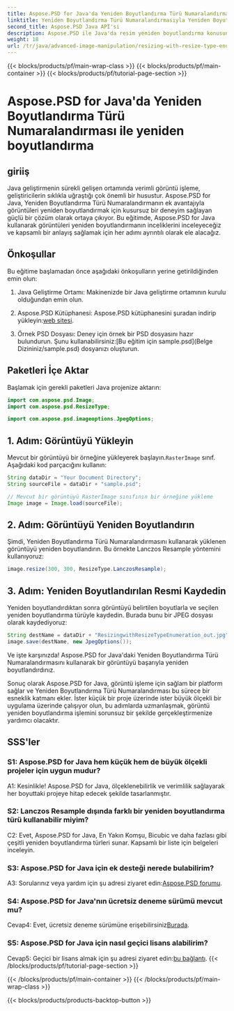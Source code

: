 ```yaml
---
title: Aspose.PSD for Java'da Yeniden Boyutlandırma Türü Numaralandırması ile yeniden boyutlandırma
linktitle: Yeniden Boyutlandırma Türü Numaralandırmasıyla Yeniden Boyutlandırma
second_title: Aspose.PSD Java API'si
description: Aspose.PSD ile Java'da resim yeniden boyutlandırma konusunda ustalaşın. Yeniden Boyutlandırma Türü Numaralandırmasını kullanan adım adım kılavuz.
weight: 18
url: /tr/java/advanced-image-manipulation/resizing-with-resize-type-enumeration/
---
```


{{< blocks/products/pf/main-wrap-class >}}
{{< blocks/products/pf/main-container >}}
{{< blocks/products/pf/tutorial-page-section >}}

# Aspose.PSD for Java'da Yeniden Boyutlandırma Türü Numaralandırması ile yeniden boyutlandırma

## giriiş

Java geliştirmenin sürekli gelişen ortamında verimli görüntü işleme, geliştiricilerin sıklıkla uğraştığı çok önemli bir husustur. Aspose.PSD for Java, Yeniden Boyutlandırma Türü Numaralandırmanın ek avantajıyla görüntüleri yeniden boyutlandırmak için kusursuz bir deneyim sağlayan güçlü bir çözüm olarak ortaya çıkıyor. Bu eğitimde, Aspose.PSD for Java kullanarak görüntüleri yeniden boyutlandırmanın inceliklerini inceleyeceğiz ve kapsamlı bir anlayış sağlamak için her adımı ayrıntılı olarak ele alacağız.

## Önkoşullar

Bu eğitime başlamadan önce aşağıdaki önkoşulların yerine getirildiğinden emin olun:

1. Java Geliştirme Ortamı: Makinenizde bir Java geliştirme ortamının kurulu olduğundan emin olun.

2. Aspose.PSD Kütüphanesi: Aspose.PSD kütüphanesini şuradan indirip yükleyin:[web sitesi](https://releases.aspose.com/psd/java/).

3.  Örnek PSD Dosyası: Deney için örnek bir PSD dosyasını hazır bulundurun. Şunu kullanabilirsiniz:[Bu eğitim için sample.psd](Belge Dizininiz/sample.psd) dosyanızı oluşturun.

## Paketleri İçe Aktar

Başlamak için gerekli paketleri Java projenize aktarın:

```java
import com.aspose.psd.Image;
import com.aspose.psd.ResizeType;

import com.aspose.psd.imageoptions.JpegOptions;
```

## 1. Adım: Görüntüyü Yükleyin

 Mevcut bir görüntüyü bir örneğine yükleyerek başlayın.`RasterImage` sınıf. Aşağıdaki kod parçacığını kullanın:

```java
String dataDir = "Your Document Directory";
String sourceFile = dataDir + "sample.psd";

// Mevcut bir görüntüyü RasterImage sınıfının bir örneğine yükleme
Image image = Image.load(sourceFile);
```

## 2. Adım: Görüntüyü Yeniden Boyutlandırın

Şimdi, Yeniden Boyutlandırma Türü Numaralandırmasını kullanarak yüklenen görüntüyü yeniden boyutlandırın. Bu örnekte Lanczos Resample yöntemini kullanıyoruz:

```java
image.resize(300, 300, ResizeType.LanczosResample);
```

## 3. Adım: Yeniden Boyutlandırılan Resmi Kaydedin

Yeniden boyutlandırdıktan sonra görüntüyü belirtilen boyutlarla ve seçilen yeniden boyutlandırma türüyle kaydedin. Burada bunu bir JPEG dosyası olarak kaydediyoruz:

```java
String destName = dataDir + "ResizingwithResizeTypeEnumeration_out.jpg";
image.save(destName, new JpegOptions());
```

Ve işte karşınızda! Aspose.PSD for Java'daki Yeniden Boyutlandırma Türü Numaralandırmasını kullanarak bir görüntüyü başarıyla yeniden boyutlandırdınız.

Sonuç olarak Aspose.PSD for Java, görüntü işleme için sağlam bir platform sağlar ve Yeniden Boyutlandırma Türü Numaralandırması bu sürece bir esneklik katmanı ekler. İster küçük bir proje üzerinde ister büyük ölçekli bir uygulama üzerinde çalışıyor olun, bu adımlarda uzmanlaşmak, görüntü yeniden boyutlandırma işlemini sorunsuz bir şekilde gerçekleştirmenize yardımcı olacaktır.

## SSS'ler

### S1: Aspose.PSD for Java hem küçük hem de büyük ölçekli projeler için uygun mudur?

A1: Kesinlikle! Aspose.PSD for Java, ölçeklenebilirlik ve verimlilik sağlayarak her boyuttaki projeye hitap edecek şekilde tasarlanmıştır.

### S2: Lanczos Resample dışında farklı bir yeniden boyutlandırma türü kullanabilir miyim?

C2: Evet, Aspose.PSD for Java, En Yakın Komşu, Bicubic ve daha fazlası gibi çeşitli yeniden boyutlandırma türleri sunar. Kapsamlı bir liste için belgeleri inceleyin.

### S3: Aspose.PSD for Java için ek desteği nerede bulabilirim?

 A3: Sorularınız veya yardım için şu adresi ziyaret edin:[Aspose.PSD forumu](https://forum.aspose.com/c/psd/34).

### S4: Aspose.PSD for Java'nın ücretsiz deneme sürümü mevcut mu?

 Cevap4: Evet, ücretsiz deneme sürümüne erişebilirsiniz[Burada](https://releases.aspose.com/).

### S5: Aspose.PSD for Java için nasıl geçici lisans alabilirim?

 Cevap5: Geçici bir lisans almak için şu adresi ziyaret edin:[bu bağlantı](https://purchase.aspose.com/temporary-license/).
{{< /blocks/products/pf/tutorial-page-section >}}

{{< /blocks/products/pf/main-container >}}
{{< /blocks/products/pf/main-wrap-class >}}

{{< blocks/products/products-backtop-button >}}
